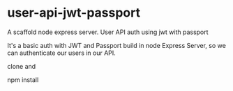 # user-api-jwt-passport
A scaffold node express server. User API auth using jwt with passport

It's a basic auth with JWT and Passport build in node Express Server, so we can authenticate our users in our API.

clone and 

npm install
